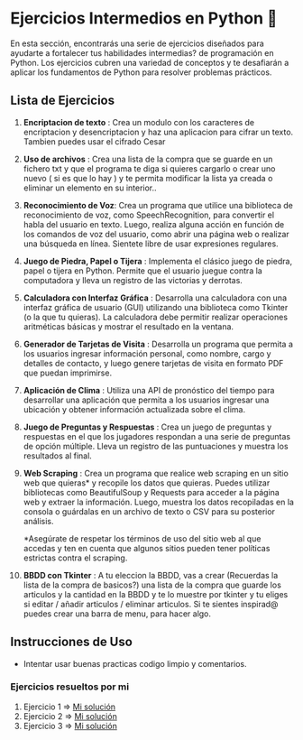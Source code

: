 # Ejercicios Intermedios en Python 🐍

En esta sección, encontrarás una serie de ejercicios diseñados para ayudarte a fortalecer tus habilidades intermedias? de programación en Python. 
Los ejercicios cubren una variedad de conceptos y te desafiarán a aplicar los fundamentos de Python para resolver problemas prácticos.

## Lista de Ejercicios

1. **Encriptacion de texto** : Crea un modulo con los caracteres de encriptacion y desencriptacion y haz una aplicacion para cifrar un texto. Tambien puedes usar el cifrado Cesar

2. **Uso de archivos** : Crea una lista de la compra que se guarde en un fichero txt y que el programa te diga si quieres cargarlo o crear uno nuevo ( si es que lo hay ) y te permita modificar la lista ya creada o eliminar un elemento en su interior..

3. **Reconocimiento de Voz**: Crea un programa que utilice una biblioteca de reconocimiento de voz, como SpeechRecognition, para convertir el habla del usuario en texto. Luego, realiza alguna acción en función de los comandos de voz del usuario, como abrir una página web o realizar una búsqueda en línea. Sientete libre de usar expresiones regulares.

4. **Juego de Piedra, Papel o Tijera** : Implementa el clásico juego de piedra, papel o tijera en Python. Permite que el usuario juegue contra la computadora y lleva un registro de las victorias y derrotas.

5. **Calculadora con Interfaz Gráfica** : Desarrolla una calculadora con una interfaz gráfica de usuario (GUI) utilizando una biblioteca como Tkinter (o la que tu quieras). La calculadora debe permitir realizar operaciones aritméticas básicas y mostrar el resultado en la ventana.

6. **Generador de Tarjetas de Visita** : Desarrolla un programa que permita a los usuarios ingresar información personal, como nombre, cargo y detalles de contacto, y luego genere tarjetas de visita en formato PDF que puedan imprimirse.

7. **Aplicación de Clima** : Utiliza una API de pronóstico del tiempo para desarrollar una aplicación que permita a los usuarios ingresar una ubicación y obtener información actualizada sobre el clima.

8. **Juego de Preguntas y Respuestas** : Crea un juego de preguntas y respuestas en el que los jugadores respondan a una serie de preguntas de opción múltiple. Lleva un registro de las puntuaciones y muestra los resultados al final.

9. **Web Scraping** : Crea un programa que realice web scraping en un sitio web que quieras* y recopile los datos que quieras. Puedes utilizar bibliotecas como BeautifulSoup y Requests para acceder a la página web y extraer la información. Luego, muestra los datos recopiladas en la consola o guárdalas en un archivo de texto o CSV para su posterior análisis.

    *Asegúrate de respetar los términos de uso del sitio web al que accedas y ten en cuenta que algunos sitios pueden tener políticas estrictas contra el scraping.

10. **BBDD con Tkinter** : A tu eleccion la BBDD, vas a crear (Recuerdas la lista de la compra de basicos?) una lista de la compra que guarde los articulos y la cantidad en la BBDD y te lo muestre por tkinter y tu eliges si editar / añadir articulos / eliminar articulos. Si te sientes inspirad@ puedes crear una barra de menu, para hacer algo.


## Instrucciones de Uso

- Intentar usar buenas practicas codigo limpio y comentarios.


### Ejercicios resueltos por mi

1. Ejercicio 1 => [Mi solución](https://github.com/IvanDevX/Python_Ejercicios_Practicar/tree/main/Intermedios/IvanDevX/Ejercicio1)
2. Ejercicio 2 => [Mi solución](https://github.com/IvanDevX/Python_Ejercicios_Practicar/tree/main/Intermedios/IvanDevX/Ejercicio2)
3. Ejercicio 3 => [Mi solución](https://github.com/IvanDevX/Python_Ejercicios_Practicar/tree/main/Intermedios/IvanDevX/Ejercicio3)

